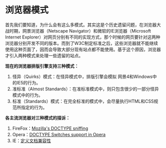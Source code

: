 # 浏览器模式

首先我们要知道，为什么会有这么多模式。其实这是个历史遗留问题，在浏览器大战时期，网景浏览器（Netscape Navigator）和微软的IE浏览器（Microsoft Internet Explorer）对网页分别有不同的实现方式，那个时候的网页要针对这两种浏览器分别开发不同的版本。而到了W3C制定标准之后，这些浏览器就不能继续使用这种页面了，因而会导致大部分现有站点都不能使用。基于这个原因，浏览器才引入两种模式来处理一些遗留的站点。

__现在的浏览器排版引擎支持三种模式：__
1. 怪异（Quirks）模式：在怪异模式中，排版引擎会模拟 网景4和Windows中的IE5的行为。
2. 准标准（Almost Standards）：在准标准模式中，则只包含很少的一部分怪异模式中的行为。
3. 标准（Standards）模式：在完全标准的模式中，会尽量执行HTML和CSS规范所指定的行为。

__各主流浏览器对三种模式的描诉：__
1. FireFox：[Mozilla's DOCTYPE sniffing](https://developer.mozilla.org/en-US/docs/Mozilla's_DOCTYPE_sniffing)
2. Opera：[DOCTYPE Switches support in Opera](http://www.opera.com/docs/specs/doctype/)
3. IE：[定义文档兼容性](http://msdn.microsoft.com/zh-cn/library/cc288325(v=vs.85).aspx)

